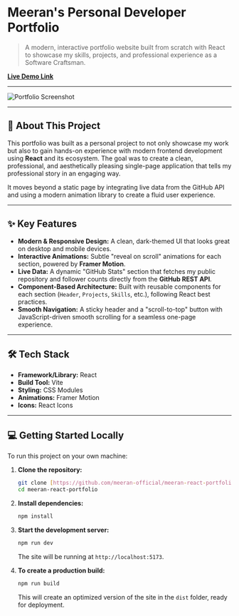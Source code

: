 # Meeran's Personal Developer Portfolio

> A modern, interactive portfolio website built from scratch with React to showcase my skills, projects, and professional experience as a Software Craftsman.

**[Live Demo Link](https://meerann-portfolio.netlify.app/)**

---

![Portfolio Screenshot](https://github.com/user-attachments/assets/56289ff0-cf28-4439-bdb8-b3614ff73b24)

---

## 🚀 About This Project

This portfolio was built as a personal project to not only showcase my work but also to gain hands-on experience with modern frontend development using **React** and its ecosystem. The goal was to create a clean, professional, and aesthetically pleasing single-page application that tells my professional story in an engaging way.

It moves beyond a static page by integrating live data from the GitHub API and using a modern animation library to create a fluid user experience.

---

## ✨ Key Features

* **Modern & Responsive Design:** A clean, dark-themed UI that looks great on desktop and mobile devices.
* **Interactive Animations:** Subtle "reveal on scroll" animations for each section, powered by **Framer Motion**.
* **Live Data:** A dynamic "GitHub Stats" section that fetches my public repository and follower counts directly from the **GitHub REST API**.
* **Component-Based Architecture:** Built with reusable components for each section (`Header`, `Projects`, `Skills`, etc.), following React best practices.
* **Smooth Navigation:** A sticky header and a "scroll-to-top" button with JavaScript-driven smooth scrolling for a seamless one-page experience.

---

## 🛠️ Tech Stack

* **Framework/Library:** React
* **Build Tool:** Vite
* **Styling:** CSS Modules
* **Animations:** Framer Motion
* **Icons:** React Icons

---

## 💻 Getting Started Locally

To run this project on your own machine:

1.  **Clone the repository:**
    ```bash
    git clone [https://github.com/meeran-official/meeran-react-portfolio.git](https://github.com/meeran-official/meeran-react-portfolio.git)
    cd meeran-react-portfolio
    ```

2.  **Install dependencies:**
    ```bash
    npm install
    ```

3.  **Start the development server:**
    ```bash
    npm run dev
    ```
    The site will be running at `http://localhost:5173`.

4.  **To create a production build:**
    ```bash
    npm run build
    ```
    This will create an optimized version of the site in the `dist` folder, ready for deployment.
